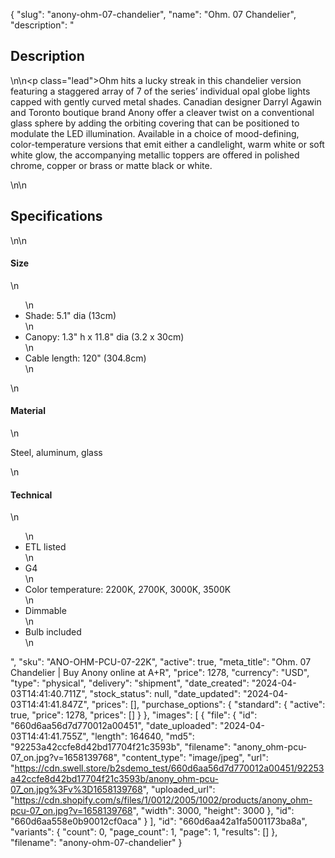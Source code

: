 {
  "slug": "anony-ohm-07-chandelier",
  "name": "Ohm. 07 Chandelier",
  "description": "<h2>Description</h2>\n<!-- split -->\n<p class=\"lead\">Ohm hits a lucky streak in this chandelier version featuring a staggered array of 7 of the series’ individual opal globe lights capped with gently curved metal shades. Canadian designer Darryl Agawin and Toronto boutique brand Anony offer a cleaver twist on a conventional glass sphere by adding the orbiting covering that can be positioned to modulate the LED illumination. Available in a choice of mood-defining, color-temperature versions that emit either a candlelight, warm white or soft white glow,  the accompanying metallic  toppers are offered in polished chrome, copper or brass or matte black or white. </p>\n<!-- split -->\n<h2>Specifications</h2>\n<!-- split -->\n<h4>Size</h4>\n<ul>\n<li>Shade: 5.1\" dia (13cm)</li>\n<li>Canopy: 1.3\" h x 11.8\" dia (3.2 x 30cm)</li>\n<li>Cable length: 120\" (304.8cm)</li>\n</ul>\n<h4>Material</h4>\n<p>Steel, aluminum, glass</p>\n<h4>Technical</h4>\n<ul>\n<li>ETL listed</li>\n<li>G4</li>\n<li>Color temperature: 2200K, 2700K, 3000K, 3500K</li>\n<li>Dimmable</li>\n<li>Bulb included</li>\n</ul>",
  "sku": "ANO-OHM-PCU-07-22K",
  "active": true,
  "meta_title": "Ohm. 07 Chandelier | Buy Anony online at A+R",
  "price": 1278,
  "currency": "USD",
  "type": "physical",
  "delivery": "shipment",
  "date_created": "2024-04-03T14:41:40.711Z",
  "stock_status": null,
  "date_updated": "2024-04-03T14:41:41.847Z",
  "prices": [],
  "purchase_options": {
    "standard": {
      "active": true,
      "price": 1278,
      "prices": []
    }
  },
  "images": [
    {
      "file": {
        "id": "660d6aa56d7d770012a00451",
        "date_uploaded": "2024-04-03T14:41:41.755Z",
        "length": 164640,
        "md5": "92253a42ccfe8d42bd17704f21c3593b",
        "filename": "anony_ohm-pcu-07_on.jpg?v=1658139768",
        "content_type": "image/jpeg",
        "url": "https://cdn.swell.store/b2sdemo_test/660d6aa56d7d770012a00451/92253a42ccfe8d42bd17704f21c3593b/anony_ohm-pcu-07_on.jpg%3Fv%3D1658139768",
        "uploaded_url": "https://cdn.shopify.com/s/files/1/0012/2005/1002/products/anony_ohm-pcu-07_on.jpg?v=1658139768",
        "width": 3000,
        "height": 3000
      },
      "id": "660d6aa558e0b90012cf0aca"
    }
  ],
  "id": "660d6aa42a1fa5001173ba8a",
  "variants": {
    "count": 0,
    "page_count": 1,
    "page": 1,
    "results": []
  },
  "filename": "anony-ohm-07-chandelier"
}
